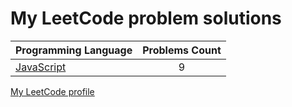 # My LeetCode problem solutions

|    Programming Language  |    Problems Count  | 
|----------|:-------------:|
| [JavaScript](https://github.com/nikitapozdeev/programming-problems/tree/master/leetcode/javascript) | 9 | 


[My LeetCode profile](https://leetcode.com/crabn3bula/)
